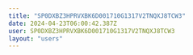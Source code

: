 ```yaml
---
title: "SP0DXBZ3HPRVXBK6D001710G1317V2TNQXJ8TCW3"
date: 2024-04-23T06:00:42.387Z
user: SP0DXBZ3HPRVXBK6D001710G1317V2TNQXJ8TCW3
layout: "users"
---
```

    
